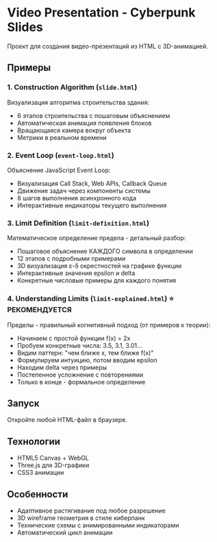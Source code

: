 # Video Presentation - Cyberpunk Slides

Проект для создания видео-презентаций из HTML с 3D-анимацией.

## Примеры

### 1. Construction Algorithm (`slide.html`)
Визуализация алгоритма строительства здания:
- 6 этапов строительства с пошаговым объяснением
- Автоматическая анимация появления блоков
- Вращающаяся камера вокруг объекта
- Метрики в реальном времени

### 2. Event Loop (`event-loop.html`)
Объяснение JavaScript Event Loop:
- Визуализация Call Stack, Web APIs, Callback Queue
- Движение задач через компоненты системы
- 8 шагов выполнения асинхронного кода
- Интерактивные индикаторы текущего выполнения

### 3. Limit Definition (`limit-definition.html`)
Математическое определение предела - детальный разбор:
- Пошаговое объяснение КАЖДОГО символа в определении
- 12 этапов с подробными примерами
- 3D визуализация ε-δ окрестностей на графике функции
- Интерактивные значения epsilon и delta
- Конкретные числовые примеры для каждого понятия

### 4. Understanding Limits (`limit-explained.html`) ⭐ РЕКОМЕНДУЕТСЯ
Пределы - правильный когнитивный подход (от примеров к теории):
- Начинаем с простой функции f(x) = 2x
- Пробуем конкретные числа: 3.5, 3.1, 3.01...
- Видим паттерн: "чем ближе x, тем ближе f(x)"
- Формулируем интуицию, потом вводим epsilon
- Находим delta через примеры
- Постепенное усложнение с повторениями
- Только в конце - формальное определение

## Запуск

Откройте любой HTML-файл в браузере.

## Технологии

- HTML5 Canvas + WebGL
- Three.js для 3D-графики
- CSS3 анимации

## Особенности

- Адаптивное растягивание под любое разрешение
- 3D wireframe геометрия в стиле киберпанк
- Технические схемы с анимированными индикаторами
- Автоматический цикл анимации

